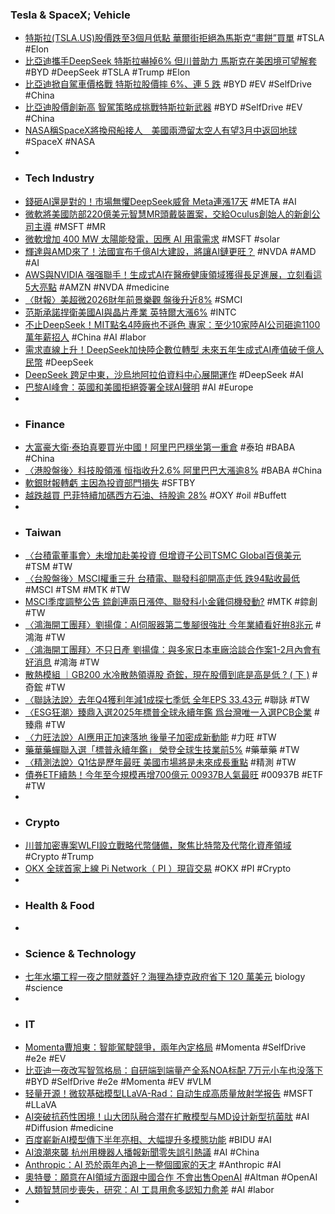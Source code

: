 ### Tesla & SpaceX; Vehicle
- [特斯拉(TSLA.US)股價跌至3個月低點 華爾街拒絕為馬斯克“畫餅”買單](http://www.aastocks.com/tc/usq/quote/stock-news-content.aspx?symbol=TSLA&id=ZT1248659&source=ZHITONG) #TSLA #Elon
- [比亞迪攜手DeepSeek 特斯拉嚇掉6% 但川普助力 馬斯克在美困境可望解套](https://news.cnyes.com/news/id/5859463) #BYD #DeepSeek #TSLA #Trump #Elon
- [比亞迪掀自駕車價格戰 特斯拉股價摔 6%、連 5 跌](https://technews.tw/2025/02/12/byd-is-offering-a-self-driving-feature-for-all/) #BYD #EV #SelfDrive #China
- [比亞迪股價創新高 智駕策略成挑戰特斯拉新武器](https://news.cnyes.com/news/id/5859331) #BYD #SelfDrive #EV #China
- [NASA稱SpaceX將換飛船接人　美國兩滯留太空人有望3月中返回地球](https://www.hk01.com/即時國際/1102468/nasa稱spacex將換飛船接人-美國兩滯留太空人有望3月中返回地球) #SpaceX #NASA
-
- ### Tech Industry
- [錢砸AI還是對的！市場無懼DeepSeek威脅 Meta連漲17天](https://news.cnyes.com/news/id/5859457) #META #AI
- [微軟將美國防部220億美元智慧MR頭戴裝置案，交給Oculus創始人的新創公司主導](https://www.ithome.com.tw/news/167322) #MSFT #MR
- [微軟增加 400 MW 太陽能發電，因應 AI 用電需求](https://technews.tw/2025/02/12/microsoft-add-400mw-sola-power-for-ai/) #MSFT #solar
- [輝達與AMD來了！法國宣布千億AI大建設，將讓AI鏈更旺？](https://www.gvm.com.tw/article/119127) #NVDA #AMD #AI
- [AWS與NVIDIA 强强聯手！生成式AI在醫療健康領域獲得長足進展，立刻看這5大亮點](https://www.sportsv.net/articles/117449) #AMZN #NVDA #medicine
- [〈財報〉美超微2026財年前景樂觀 盤後升近8%](https://news.cnyes.com/news/id/5859453) #SMCI
- [范斯承諾捍衛美國AI與晶片產業 英特爾大漲6%](https://news.cnyes.com/news/id/5859452) #INTC
- [不止DeepSeek！MIT點名4陸廠也不遜色 專家：至少10家陸AI公司砸逾1100萬年薪招人](https://news.cnyes.com/news/id/5859584) #China #AI #labor
- [需求直線上升！DeepSeek加快陸企數位轉型 未來五年生成式AI產值破千億人民幣](https://news.cnyes.com/news/id/5859709) #DeepSeek
- [DeepSeek 跨足中東，沙烏地阿拉伯資料中心展開運作](https://technews.tw/2025/02/12/deepseek-saudi-arabia-data-center/) #DeepSeek #AI
- [巴黎AI峰會：英國和美國拒絕簽署全球AI聲明](https://www.bbc.com/zhongwen/articles/cge74rydqz4o/trad) #AI #Europe
-
- ### Finance
- [大富豪大衛‧泰珀真要買光中國！阿里巴巴穩坐第一重倉](https://news.cnyes.com/news/id/5859802) #泰珀 #BABA #China
- [〈港股盤後〉科技股領漲 恒指收升2.6% 阿里巴巴大漲逾8%](https://news.cnyes.com/news/id/5860108) #BABA #China
- [軟銀財報轉虧 主因為投資部門損失](https://www.nownews.com/news/6645874) #SFTBY
- [越跌越買 巴菲特續加碼西方石油、持股逾 28%](https://finance.technews.tw/2025/02/12/buffett-increases-investment-in-oxy-holding-more-than-28/) #OXY #oil #Buffett
-
- ### Taiwan
- [〈台積電董事會〉未增加赴美投資 但增資子公司TSMC Global百億美元](https://news.cnyes.com/news/id/5860274) #TSM #TW
- [〈台股盤後〉MSCI權重三升 台積電、聯發科卻開高走低 跌94點收最低](https://news.cnyes.com/news/id/5860054) #MSCI #TSM #MTK #TW
- [MSCI季度調整公告 錼創連兩日漲停、聯發科小金雞伺機發動?](https://news.cnyes.com/news/id/5860333) #MTK #錼創 #TW
- [〈鴻海開工團拜〉劉揚偉：AI伺服器第二隻腳很強壯 今年業績看好拚8兆元](https://news.cnyes.com/news/id/5859888) #鴻海 #TW
- [〈鴻海開工團拜〉不只日產 劉揚偉：與多家日本車廠洽談合作案1-2月內會有好消息](https://news.cnyes.com/news/id/5859996) #鴻海 #TW
- [散熱模組 ｜GB200 水冷散熱領導股 奇鋐，現在股價到底是高是低 ? ( 下 )](https://uanalyze.com.tw/articles/6889210442) #奇鋐 #TW
- [〈聯詠法說〉去年Q4獲利年減1成探七季低 全年EPS 33.43元](https://news.cnyes.com/news/id/5860331) #聯詠 #TW
- [〈ESG狂潮〉臻鼎入選2025年標普全球永續年鑑 爲台灣唯一入選PCB企業](https://news.cnyes.com/news/id/5860183) #臻鼎 #TW
- [〈力旺法說〉AI應用正加速落地 後量子加密成新動能](https://news.cnyes.com/news/id/5860394) #力旺 #TW
- [藥華藥蟬聯入選「標普永續年鑑」 榮登全球生技業前5%](https://news.cnyes.com/news/id/5860345) #藥華藥 #TW
- [〈精測法說〉Q1估是歷年最旺 美國市場將是未來成長重點](https://news.cnyes.com/news/id/5860291) #精測 #TW
- [債券ETF續熱！今年至今規模再增700億元 00937B人氣最旺](https://news.cnyes.com/news/id/5859816) #00937B #ETF #TW
-
- ### Crypto
- [川普加密專案WLFI設立戰略代幣儲備，聚焦比特幣及代幣化資產領域](https://abmedia.io/world-liberty-financial-forming-token-reserve) #Crypto  #Trump
- [OKX 全球首家上線 Pi Network（ PI ）現貨交易](https://blockcast.it/2025/02/12/okx-to-list-pi-token-for-spot-trading/) #OKX #PI #Crypto
-
- ### Health & Food
-
- ### Science & Technology
- [七年水壩工程一夜之間就蓋好？海狸為捷克政府省下 120 萬美元](https://technews.tw/2025/02/11/beaver/) biology #science
-
- ### IT
- [Momenta曹旭東：智能駕駛競爭，兩年內定格局](https://36kr.com/p/3130847901358085) #Momenta #SelfDrive #e2e #EV
- [比亚迪一夜改写智驾格局：自研端到端量产全系NOA标配 7万元小车也没落下](https://www.cnbeta.com.tw/articles/tech/1477676.htm) #BYD #SelfDrive #e2e #Momenta #EV #VLM
- [轻量开源！微软基础模型LLaVA-Rad：自动生成高质量放射学报告](https://www.jiqizhixin.com/articles/2025-02-12-11) #MSFT #LLaVA
- [AI突破抗药性困境！山大团队融合潜在扩散模型与MD设计新型抗菌肽](https://www.jiqizhixin.com/articles/2025-02-12-9) #AI #Diffusion #medicine
- [百度嶄新AI模型傳下半年亮相、大幅提升多模態功能](https://www.moneydj.com/kmdj/news/newsviewer.aspx?a=5f587c8a-d944-437d-a945-dc175317500d) #BIDU #AI
- [AI浪潮來襲 杭州用機器人播報新聞零失誤引熱議](https://www.rti.org.tw/news/view/id/2238057) #AI #China
- [Anthropic：AI 恐於兩年內追上一整個國家的天才](https://technews.tw/2025/02/12/statement-from-dario-amodei-on-the-paris-ai-action-summit/) #Anthropic #AI
- [奧特曼：願意在AI領域方面跟中國合作 不會出售OpenAI](https://news.cnyes.com/news/id/5860180) #Altman #OpenAI
- [人類智慧同步喪失，研究：AI 工具用愈多認知力愈差](https://technews.tw/2025/02/12/genai-make-human-lost-their-cognition/) #AI #labor
-